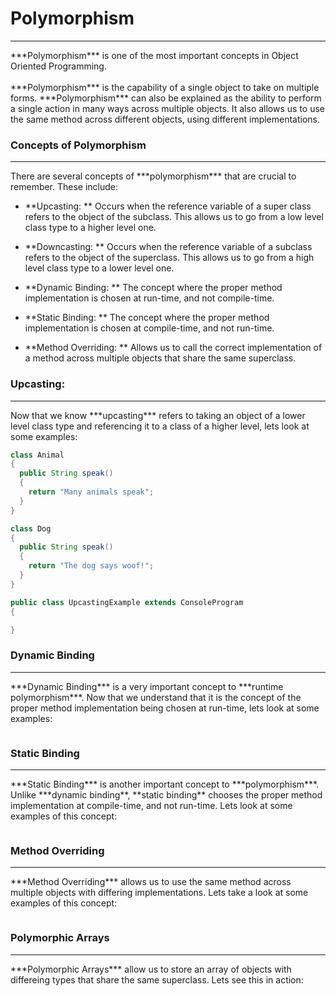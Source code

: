 # Polymorphism
<hr>
***Polymorphism*** is one of the most important concepts in Object Oriented Programming.
<br>
<br>
***Polymorphism*** is the capability of a single object to take on multiple forms. ***Polymorphism*** can also be explained as the ability to perform a single action in many ways across multiple objects. It also allows us to use the same method across different objects, using different implementations. 

### Concepts of Polymorphism
<hr>
There are several concepts of ***polymorphism*** that are crucial to remember. These include:

- **Upcasting: ** Occurs when the reference variable of a super class refers to the object of the subclass. This allows us to go from a low level class type to a higher level one.

- **Downcasting: ** Occurs when the reference variable of a subclass refers to the object of the superclass. This allows us to go from a high level class type to a lower level one.

- **Dynamic Binding: ** The concept where the proper method implementation is chosen at run-time, and not compile-time.

- **Static Binding: ** The concept where the proper method implementation is chosen at compile-time, and not run-time.

- **Method Overriding: ** Allows us to call the correct implementation of a method across multiple objects that share the same superclass.

### Upcasting:
<hr>
Now that we know ***upcasting*** refers to taking an object of a lower level class type and referencing it to a class of a higher level, lets look at some examples:

```Java
class Animal
{
  public String speak()
  {
    return "Many animals speak";
  }
}

class Dog
{
  public String speak()
  {
    return "The dog says woof!";
  }
}

public class UpcastingExample extends ConsoleProgram
{

}
```

### Dynamic Binding
<hr>
***Dynamic Binding*** is a very important concept to ***runtime polymorphism***. Now that we understand that it is the concept of the proper method implementation being chosen at run-time, lets look at some examples:

```Java

```

### Static Binding
<hr>
***Static Binding*** is another important concept to ***polymorphism***. Unlike ***dynamic binding**, **static binding** chooses the proper method implementation at compile-time, and not run-time. Lets look at some examples of this concept:

```Java


```

### Method Overriding
<hr>
***Method Overriding*** allows us to use the same method across multiple objects with differing implementations. Lets take a look at some examples of this concept:

```Java

```

### Polymorphic Arrays
<hr>
***Polymorphic Arrays*** allow us to store an array of objects with differeing types that share the same superclass. Lets see this in action:

```Java

```




